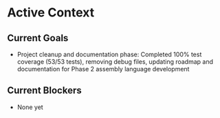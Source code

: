 # Active Context

## Current Goals

- Project cleanup and documentation phase: Completed 100% test coverage (53/53 tests), removing debug files, updating roadmap and documentation for Phase 2 assembly language development

## Current Blockers

- None yet